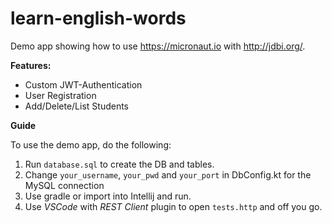 # learn-english-words
Demo app showing how to use https://micronaut.io with http://jdbi.org/.

**Features:**
* Custom JWT-Authentication
* User Registration
* Add/Delete/List Students

**Guide**

To use the demo app, do the following:

1. Run `database.sql` to create the DB and tables.
2. Change `your_username`, `your_pwd` and `your_port` in DbConfig.kt for the MySQL connection
3. Use gradle or import into Intellij and run.
4. Use *VSCode* with *REST Client* plugin to open `tests.http` and off you go.
